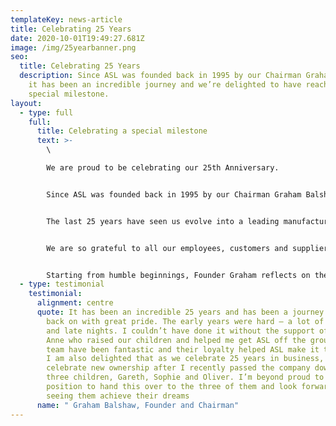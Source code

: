 ```yaml
---
templateKey: news-article
title: Celebrating 25 Years
date: 2020-10-01T19:49:27.681Z
image: /img/25yearbanner.png
seo:
  title: Celebrating 25 Years
  description: Since ASL was founded back in 1995 by our Chairman Graham Balshaw,
    it has been an incredible journey and we’re delighted to have reached this
    special milestone.
layout:
  - type: full
    full:
      title: Celebrating a special milestone
      text: >-
        \

        We are proud to be celebrating our 25th Anniversary.


        Since ASL was founded back in 1995 by our Chairman Graham Balshaw, it has been an incredible journey and we’re delighted to have reached this special milestone.


        The last 25 years have seen us evolve into a leading manufacturer with 70 staff and world class customers including Ford, Rolls Royce and Siemens.


        We are so grateful to all our employees, customers and suppliers who have helped us reach this anniversary and we look forward to many more years ahead.


        Starting from humble beginnings, Founder Graham reflects on the journey;
  - type: testimonial
    testimonial:
      alignment: centre
      quote: It has been an incredible 25 years and has been a journey that I look
        back on with great pride. The early years were hard – a lot of long days
        and late nights. I couldn’t have done it without the support of my wife
        Anne who raised our children and helped me get ASL off the ground. The
        team have been fantastic and their loyalty helped ASL make it this far.
        I am also delighted that as we celebrate 25 years in business, we also
        celebrate new ownership after I recently passed the company down to my
        three children, Gareth, Sophie and Oliver. I’m beyond proud to be in a
        position to hand this over to the three of them and look forward to
        seeing them achieve their dreams
      name: " Graham Balshaw, Founder and Chairman"
---
```

